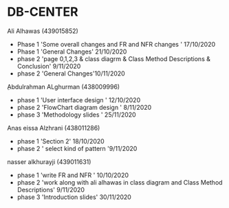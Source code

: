 # DB-CENTER
Ali Alhawas (439015852)
- Phase 1 'Some overall changes and FR and NFR changes ' 17/10/2020
- Phase 1 'General Changes' 21/10/2020 
- phase 2 'page 0,1,2,3 & class diagrm & Class Method Descriptions &	Conclusion' 9/11/2020
- phase 2 'General Changes'10/11/2020

ِAbdulrahman ALghurman (438009996)
- phase 1 'User interface design ' 12/10/2020
- phase 2 'FlowChart diagram design  ' 8/11/2020
- phase 3 'Methodology slides ' 25/11/2020

Anas eissa Alzhrani (438011286)
- phase 1 'Section 2' 18/10/2020
- phase 2 ' select kind of pattern '9/11/2020

 nasser alkhurayji (439011631)

 - phase 1 'write FR and NFR ' 10/10/2020
 - phase 2  'work along with ali alhawas in class diagram and Class Method Descriptions' 9/11/2020
 - phase 3  'Introduction slides' 30/11/2020
